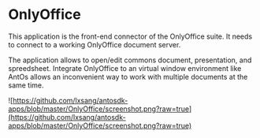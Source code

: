 # OnlyOffice

This application is the front-end connector of the OnlyOffice suite.
It needs to connect to a working OnlyOffice document server.

The application allows to open/edit commons document, presentation, and spreedsheet.
Integrate OnlyOffice to an virtual window environment like AntOs allows an inconvenient
way to work with multiple documents at the same time.


![https://github.com/lxsang/antosdk-apps/blob/master/OnlyOffice/screenshot.png?raw=true](https://github.com/lxsang/antosdk-apps/blob/master/OnlyOffice/screenshot.png?raw=true)
